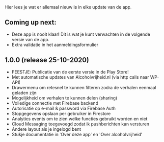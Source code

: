 Hier lees je wat er allemaal nieuw is in elke update van de app.

## **Coming up next:**

- Deze app is nooit klaar! Dit is wat je kunt verwachten in de volgende versie van de app.
- Extra validatie in het aanmeldingsformulier

## **1.0.0** (release 25-10-2020)

- FEESTJE: Publicatie van de eerste versie in de Play Store!
- Met automatische updates van Alcoholvrijheid.nl (via http calls naar WP-API)
- Drawermenu om retesnel te kunnen filteren zodra de verhalen eenmaal geladen zijn
- Mogelijkheid om verhalen te kunnen delen (sharing)
- Volledige connectie met Firebase backend
- Autorisatie op e-mail & password via Firebase Auth
- Stopgegevens opslaan per gebruiker in Firestore
- Analytics events om te zien welke functies gebruikt worden en niet
- Cloud Messaging toegevoegd zodat ik pushberichten kan versturen
- Andere layout als je ingelogd bent
- Stukje documentatie in 'Over deze app' en 'Over alcoholvrijheid'
